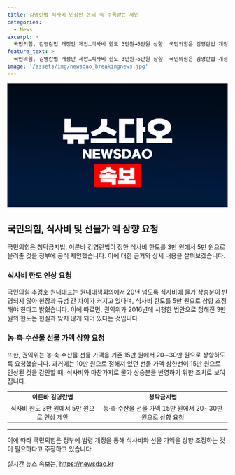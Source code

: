 ```yaml
---
title: 김영란법 식사비 인상안 논의 속 주목받는 제안
categories:
  - News
excerpt: >
  국민의힘, 김영란법 개정안 제안…식사비 한도 3만원→5만원 상향  국민의힘은 김영란법 개정안을 통해 식사비 한도를 3만 원에서 5만 원으로 올리는 공식 제안을 했다. 이에 대해 추경호 원내대표는 식사비에 물가 상승분이 반영되지 않아 현장과 규범 간 차이가 커지고 있다고 설명했으며, 농·축·수산물 선물 가액도 기존보다 상향 조정을 요청했다. 권익위는 이에 대해 식사비 한도는 2016년 이후로 계속 3만 원으로 유지됐지만, 농축산물 선물 가액은 15만 원에서 20∼30만 원으로 상향 조정될 것이라고 말했다.
feature_text: >
  국민의힘, 김영란법 개정안 제안…식사비 한도 3만원→5만원 상향  국민의힘은 김영란법 개정안을 통해 식사비 한도를 3만 원에서 5만 원으로 올리는 공식 제안을 했다. 이에 대해 추경호 원내대표는 식사비에 물가 상승분이 반영되지 않아 현장과 규범 간 차이가 커지고 있다고 설명했으며, 농·축·수산물 선물 가액도 기존보다 상향 조정을 요청했다. 권익위는 이에 대해 식사비 한도는 2016년 이후로 계속 3만 원으로 유지됐지만, 농축산물 선물 가액은 15만 원에서 20∼30만 원으로 상향 조정될 것이라고 말했다.
image: '/assets/img/newsdao_breakingnews.jpg'
---
```


<p><img src="/assets/img/newsdao_breakingnews.jpg" alt="implanttips 속보" /></p>

<h2 data-ke-size="size26">국민의힘, 식사비 및 선물가 액 상향 요청</h2>

<p data-ke-size="size16">국민의힘은 청탁금지법, 이른바 김영란법이 정한 식사비 한도를 3만 원에서 5만 원으로 올려줄 것을 정부에 공식 제안했습니다. 이에 대한 근거와 상세 내용을 살펴보겠습니다.</p>

<h3>식사비 한도 인상 요청</h3>

<p data-ke-size="size16">국민의힘 추경호 원내대표는 원내대책회의에서 20년 넘도록 식사비에 물가 상승분이 반영되지 않아 현장과 규범 간 차이가 커지고 있다며, 식사비 한도를 5만 원으로 상향 조정해야 한다고 밝혔습니다. 이에 따르면, 권익위가 2016년에 시행한 법안으로 정해진 3만 원의 한도는 현실과 맞지 않게 되어 있다는 것입니다.</p>

<h3>농·축·수산물 선물 가액 상향 요청</h3>

<p data-ke-size="size16">또한, 권익위는 농·축·수산물 선물 가액을 기존 15만 원에서 20∼30만 원으로 상향하도록 요청했습니다. 과거에는 10만 원으로 정해져 있던 선물 가액 상한선이 15만 원으로 인상된 것을 감안할 때, 식사비와 마찬가지로 물가 상승분을 반영하기 위한 조치로 보여집니다.</p>

<table>
    <tr>
        <td style="text-align: center; height: 17px;"><b>이른바 김영란법</b></td>
        <td style="text-align: center; height: 17px;"><b>청탁금지법</b></td>
    </tr>
    <tr>
        <td style="text-align: center; height: 17px;">식사비 한도 3만 원에서 5만 원으로 인상 제안</td>
        <td style="text-align: center; height: 17px;">농·축·수산물 선물 가액 15만 원에서 20∼30만 원으로 상향 요청</td>
    </tr>
</table>

<hr>

<p data-ke-size="size16">이에 따라 국민의힘은 정부에 법령 개정을 통해 식사비와 선물 가액을 상향 조정하는 것이 필요하다고 주장하고 있습니다.</p>
실시간 뉴스 속보는, <a href="https://newsdao.kr" rel="dofollow">https://newsdao.kr</a>


